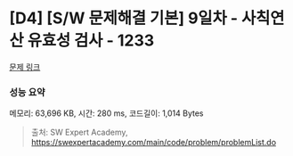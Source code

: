 # [D4] [S/W 문제해결 기본] 9일차 - 사칙연산 유효성 검사 - 1233 

[문제 링크](https://swexpertacademy.com/main/code/problem/problemDetail.do?contestProbId=AV141176AIwCFAYD) 

### 성능 요약

메모리: 63,696 KB, 시간: 280 ms, 코드길이: 1,014 Bytes



> 출처: SW Expert Academy, https://swexpertacademy.com/main/code/problem/problemList.do